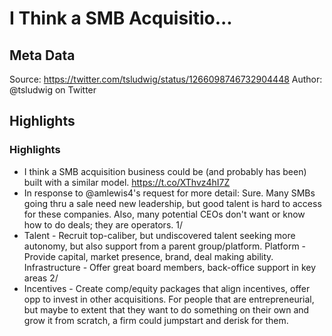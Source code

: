 # I Think a SMB Acquisitio...

## Meta Data

Source:  https://twitter.com/tsludwig/status/1266098746732904448 
Author: @tsludwig on Twitter

## Highlights

### Highlights

- I think a SMB acquisition business could be (and probably has been) built with a similar model. https://t.co/XThvz4hI7Z
- In response to @amlewis4's request for more detail:
  Sure. Many SMBs going thru a sale need new leadership, but good talent is hard to access for these companies. Also, many potential CEOs don't want or know how to do deals; they are operators.
  1/
- Talent - Recruit top-caliber, but undiscovered talent seeking more autonomy, but also support from a parent group/platform.
  Platform - Provide capital, market presence, brand, deal making ability.
  Infrastructure - Offer great board members, back-office support in key areas
  2/
- Incentives - Create comp/equity packages that align incentives, offer opp to invest in other acquisitions.
  For people that are entrepreneurial, but maybe to extent that they want to do something on their own and grow it from scratch, a firm could jumpstart and derisk for them.
